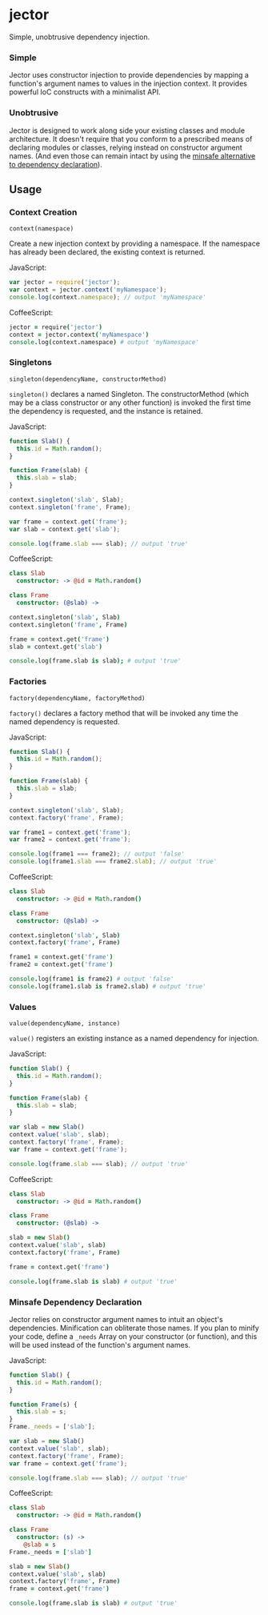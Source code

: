 # jector
Simple, unobtrusive dependency injection.

### Simple
Jector uses constructor injection to provide dependencies by mapping a
    function's argument names to values in the injection context. It provides
    powerful IoC constructs with a minimalist API.

### Unobtrusive
Jector is designed to work along side your existing classes and module
    architecture. It doesn't require that you conform to a prescribed means of
    declaring modules or classes, relying instead on constructor argument names.
    (And even those can remain intact by using the [minsafe alternative to
    dependency declaration](#minsafe-dependency-declaration)).


## Usage

### Context Creation

`context(namespace)`

Create a new injection context by providing a namespace. If the namespace has
    already been declared, the existing context is returned.

JavaScript:
```javascript
var jector = require('jector');
var context = jector.context('myNamespace');
console.log(context.namespace); // output 'myNamespace'
```

CoffeeScript:
```coffeescript
jector = require('jector')
context = jector.context('myNamespace')
console.log(context.namespace) # output 'myNamespace'
```


### Singletons

`singleton(dependencyName, constructorMethod)`

`singleton()` declares a named Singleton. The constructorMethod (which may be a
    class constructor or any other function) is invoked the first time the
    dependency is requested, and the instance is retained.

JavaScript:
```javascript
function Slab() {
  this.id = Math.random();
}

function Frame(slab) {
  this.slab = slab;
}

context.singleton('slab', Slab);
context.singleton('frame', Frame);

var frame = context.get('frame');
var slab = context.get('slab');

console.log(frame.slab === slab); // output 'true'
```

CoffeeScript:
```coffeescript
class Slab
  constructor: -> @id = Math.random()

class Frame
  constructor: (@slab) ->

context.singleton('slab', Slab)
context.singleton('frame', Frame)

frame = context.get('frame')
slab = context.get('slab')

console.log(frame.slab is slab); # output 'true'
```


### Factories

`factory(dependencyName, factoryMethod)`

`factory()` declares a factory method that will be invoked any time the named
    dependency is requested.

JavaScript:
```javascript
function Slab() {
  this.id = Math.random();
}

function Frame(slab) {
  this.slab = slab;
}

context.singleton('slab', Slab);
context.factory('frame', Frame);

var frame1 = context.get('frame');
var frame2 = context.get('frame');

console.log(frame1 === frame2); // output 'false'
console.log(frame1.slab === frame2.slab); // output 'true'
```

CoffeeScript:
```coffeescript
class Slab
  constructor: -> @id = Math.random()

class Frame
  constructor: (@slab) ->

context.singleton('slab', Slab)
context.factory('frame', Frame)

frame1 = context.get('frame')
frame2 = context.get('frame')

console.log(frame1 is frame2) # output 'false'
console.log(frame1.slab is frame2.slab) # output 'true'
```


### Values

`value(dependencyName, instance)`

`value()` registers an existing instance as a named dependency for injection.

JavaScript:
```javascript
function Slab() {
  this.id = Math.random();
}

function Frame(slab) {
  this.slab = slab;
}

var slab = new Slab()
context.value('slab', slab);
context.factory('frame', Frame);
var frame = context.get('frame');

console.log(frame.slab === slab); // output 'true'
```

CoffeeScript:
```coffeescript
class Slab
  constructor: -> @id = Math.random()

class Frame
  constructor: (@slab) ->

slab = new Slab()
context.value('slab', slab)
context.factory('frame', Frame)

frame = context.get('frame')

console.log(frame.slab is slab) # output 'true'
```


### Minsafe Dependency Declaration

Jector relies on constructor argument names to intuit an object's dependencies.
    Minification can obliterate those names. If you plan to minify your code,
    define a `_needs` Array on your constructor (or function), and this will be
    used instead of the function's argument names.

JavaScript:
```javascript
function Slab() {
  this.id = Math.random();
}

function Frame(s) {
  this.slab = s;
}
Frame._needs = ['slab'];

var slab = new Slab()
context.value('slab', slab);
context.factory('frame', Frame);
var frame = context.get('frame');

console.log(frame.slab === slab); // output 'true'
```

CoffeeScript:
```coffeescript
class Slab
  constructor: -> @id = Math.random()

class Frame
  constructor: (s) ->
    @slab = s
Frame._needs = ['slab']

slab = new Slab()
context.value('slab', slab)
context.factory('frame', Frame)
frame = context.get('frame')

console.log(frame.slab is slab) # output 'true'
```
